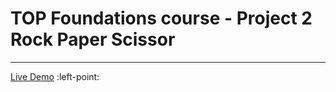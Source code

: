 # TOP Foundations course - Project 2 Rock Paper Scissor
***
[Live Demo](https://blue1674.github.io/rock-ppr-scissor) :left-point: